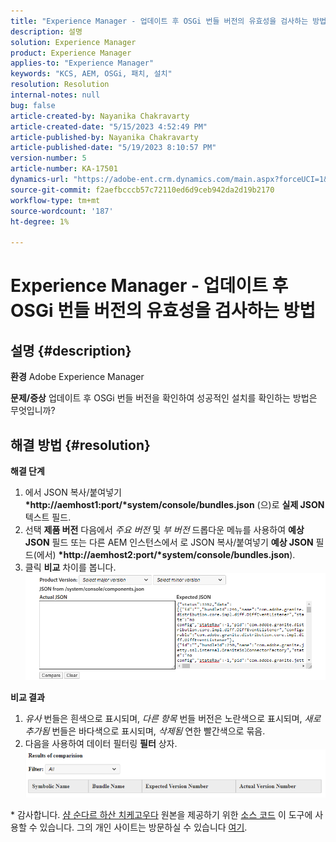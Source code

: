 ```yaml
---
title: "Experience Manager - 업데이트 후 OSGi 번들 버전의 유효성을 검사하는 방법"
description: 설명
solution: Experience Manager
product: Experience Manager
applies-to: "Experience Manager"
keywords: "KCS, AEM, OSGi, 패치, 설치"
resolution: Resolution
internal-notes: null
bug: false
article-created-by: Nayanika Chakravarty
article-created-date: "5/15/2023 4:52:49 PM"
article-published-by: Nayanika Chakravarty
article-published-date: "5/19/2023 8:10:57 PM"
version-number: 5
article-number: KA-17501
dynamics-url: "https://adobe-ent.crm.dynamics.com/main.aspx?forceUCI=1&pagetype=entityrecord&etn=knowledgearticle&id=99e8afe9-40f3-ed11-8848-6045bd006149"
source-git-commit: f2aefbcccb57c72110ed6d9ceb942da2d19b2170
workflow-type: tm+mt
source-wordcount: '187'
ht-degree: 1%

---
```


# Experience Manager - 업데이트 후 OSGi 번들 버전의 유효성을 검사하는 방법

## 설명 {#description}

<b>환경</b>
Adobe Experience Manager


<b>문제/증상</b>
업데이트 후 OSGi 번들 버전을 확인하여 성공적인 설치를 확인하는 방법은 무엇입니까?


## 해결 방법 {#resolution}

<b>해결 단계</b>
1. 에서 JSON 복사/붙여넣기 <b>*http://aemhost1:port/*system/console/bundles.json</b> (으)로 <b>실제 JSON</b> 텍스트 필드.
2. 선택 <b>제품 버전</b> 다음에서 *주요 버전* 및 *부 버전* 드롭다운 메뉴를 사용하여 <b>예상 JSON</b> 필드 또는 다른 AEM 인스턴스에서 로 JSON 복사/붙여넣기 <b>예상 JSON</b> 필드(에서) <b>*http://aemhost2:port/*system/console/bundles.json</b>).
3. 클릭 <b>비교</b> 차이를 봅니다.\
   ![](assets/293f65c9-7cf6-ed11-8848-6045bd006a22.png)


<b>비교 결과</b>

1. *유사* 번들은 흰색으로 표시되며, *다른 항목* 번들 버전은 노란색으로 표시되며, *새로 추가됨* 번들은 바다색으로 표시되며, *삭제됨* 연한 빨간색으로 묶음.
2. 다음을 사용하여 데이터 필터링 <b>필터</b> 상자.\
   ![](assets/2b3e87e1-7cf6-ed11-8848-6045bd006a22.png)


\* 감사합니다. [샴 순다르 하산 치케고우다](https://www.linkedin.com/in/sham-sundar-hassan-chikkegowda-6b03a517) 원본을 제공하기 위한 [소스 코드](https://github.com/Schikkeg/schikkeg.github.io/blob/master/tools/coi.html) 이 도구에 사용할 수 있습니다. 그의 개인 사이트는 방문하실 수 있습니다 [여기](https://www.aemstuff.com/).
